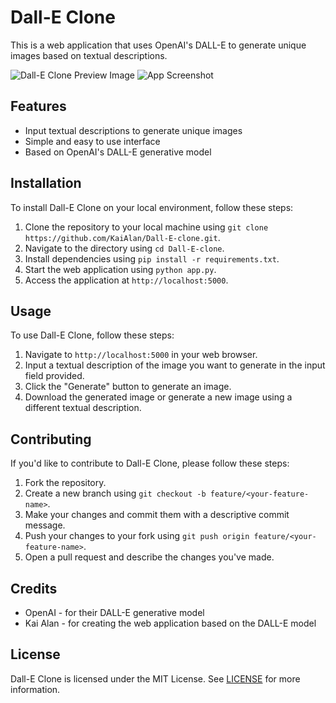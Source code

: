 # Dall-E Clone

This is a web application that uses OpenAI's DALL-E to generate unique images based on textual descriptions.

![Dall-E Clone Preview Image](https://ibb.co/vvcgR9y)
![App Screenshot](https://ibb.co/561wd7L)

## Features

- Input textual descriptions to generate unique images
- Simple and easy to use interface
- Based on OpenAI's DALL-E generative model

## Installation

To install Dall-E Clone on your local environment, follow these steps:

1. Clone the repository to your local machine using `git clone https://github.com/KaiAlan/Dall-E-clone.git`.
2. Navigate to the directory using `cd Dall-E-clone`.
3. Install dependencies using `pip install -r requirements.txt`.
4. Start the web application using `python app.py`.
5. Access the application at `http://localhost:5000`.

## Usage

To use Dall-E Clone, follow these steps:

1. Navigate to `http://localhost:5000` in your web browser.
2. Input a textual description of the image you want to generate in the input field provided.
3. Click the "Generate" button to generate an image.
4. Download the generated image or generate a new image using a different textual description.

## Contributing

If you'd like to contribute to Dall-E Clone, please follow these steps:

1. Fork the repository.
2. Create a new branch using `git checkout -b feature/<your-feature-name>`.
3. Make your changes and commit them with a descriptive commit message.
4. Push your changes to your fork using `git push origin feature/<your-feature-name>`.
5. Open a pull request and describe the changes you've made.

## Credits

- OpenAI - for their DALL-E generative model
- Kai Alan - for creating the web application based on the DALL-E model

## License

Dall-E Clone is licensed under the MIT License. See [LICENSE](LICENSE) for more information.
